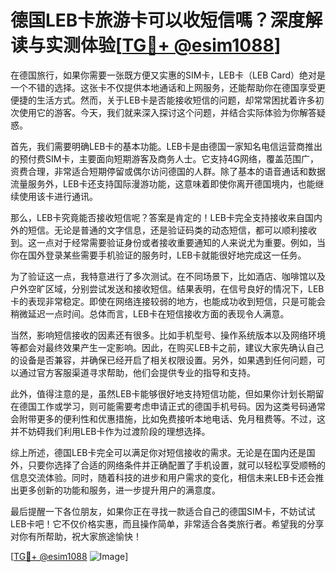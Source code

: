 # 德国LEB卡旅游卡可以收短信嗎？深度解读与实测体验[[TG💪+ @esim1088](https://t.me/s/esim1088)]

在德国旅行，如果你需要一张既方便又实惠的SIM卡，LEB卡（LEB Card）绝对是一个不错的选择。这张卡不仅提供本地通话和上网服务，还能帮助你在德国享受更便捷的生活方式。然而，关于LEB卡是否能接收短信的问题，却常常困扰着许多初次使用它的游客。今天，我们就来深入探讨这个问题，并结合实际体验为你解答疑惑。

首先，我们需要明确LEB卡的基本功能。LEB卡是由德国一家知名电信运营商推出的预付费SIM卡，主要面向短期游客及商务人士。它支持4G网络，覆盖范围广，资费合理，非常适合短期停留或偶尔访问德国的人群。除了基本的语音通话和数据流量服务外，LEB卡还支持国际漫游功能，这意味着即使你离开德国境内，也能继续使用该卡进行通讯。

那么，LEB卡究竟能否接收短信呢？答案是肯定的！LEB卡完全支持接收来自国内外的短信。无论是普通的文字信息，还是验证码类的动态短信，都可以顺利接收到。这一点对于经常需要验证身份或者接收重要通知的人来说尤为重要。例如，当你在国外登录某些需要手机验证的服务时，LEB卡就能很好地完成这一任务。

为了验证这一点，我特意进行了多次测试。在不同场景下，比如酒店、咖啡馆以及户外空旷区域，分别尝试发送和接收短信。结果表明，在信号良好的情况下，LEB卡的表现非常稳定。即使在网络连接较弱的地方，也能成功收到短信，只是可能会稍微延迟一点时间。总体而言，LEB卡在短信接收方面的表现令人满意。

当然，影响短信接收的因素还有很多。比如手机型号、操作系统版本以及网络环境等都会对最终效果产生一定影响。因此，在购买LEB卡之前，建议大家先确认自己的设备是否兼容，并确保已经开启了相关权限设置。另外，如果遇到任何问题，可以通过官方客服渠道寻求帮助，他们会提供专业的指导和支持。

此外，值得注意的是，虽然LEB卡能够很好地支持短信功能，但如果你计划长期留在德国工作或学习，则可能需要考虑申请正式的德国手机号码。因为这类号码通常会附带更多的便利性和优惠措施，比如免费接听本地电话、免月租费等。不过，这并不妨碍我们利用LEB卡作为过渡阶段的理想选择。

综上所述，德国LEB卡完全可以满足你对短信接收的需求。无论是在国内还是国外，只要你选择了合适的网络条件并正确配置了手机设置，就可以轻松享受顺畅的信息交流体验。同时，随着科技的进步和用户需求的变化，相信未来LEB卡还会推出更多创新的功能和服务，进一步提升用户的满意度。

最后提醒一下各位朋友，如果你正在寻找一款适合自己的德国SIM卡，不妨试试LEB卡吧！它不仅价格实惠，而且操作简单，非常适合各类旅行者。希望我的分享对你有所帮助，祝大家旅途愉快！

[[TG💪+ @esim1088](https://t.me/s/esim1088) ![Image](https://i.postimg.cc/4NQfJmqS/Snipaste-2025-05-13-00-14-12.png)]